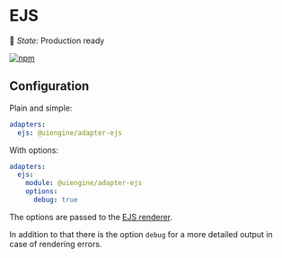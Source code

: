 # EJS

🚦 *State:* Production ready

[![npm](https://img.shields.io/npm/v/@uiengine/adapter-ejs.svg)](https://www.npmjs.com/package/@uiengine/adapter-ejs)

## Configuration

Plain and simple:

```yaml
adapters:
  ejs: @uiengine/adapter-ejs
```

With options:

```yaml
adapters:
  ejs:
    module: @uiengine/adapter-ejs
    options:
      debug: true
```

The options are passed to the [EJS renderer](https://www.npmjs.com/package/ejs#options).

In addition to that there is the option `debug` for a more detailed output in case of rendering errors.
